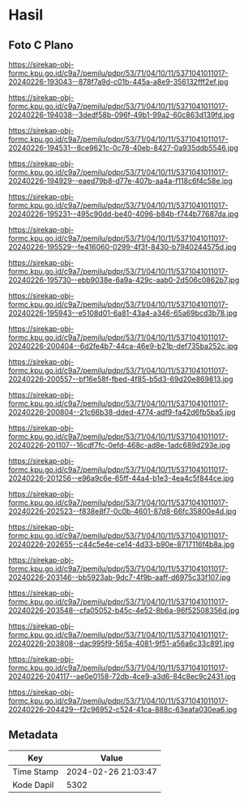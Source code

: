 # Hasil

## Foto C Plano

https://sirekap-obj-formc.kpu.go.id/c9a7/pemilu/pdpr/53/71/04/10/11/5371041011017-20240226-193043--878f7a9d-c01b-445a-a8e9-356132fff2ef.jpg

https://sirekap-obj-formc.kpu.go.id/c9a7/pemilu/pdpr/53/71/04/10/11/5371041011017-20240226-194038--3dedf58b-096f-49b1-99a2-60c863d139fd.jpg

https://sirekap-obj-formc.kpu.go.id/c9a7/pemilu/pdpr/53/71/04/10/11/5371041011017-20240226-194531--8ce9621c-0c78-40eb-8427-0a935ddb5546.jpg

https://sirekap-obj-formc.kpu.go.id/c9a7/pemilu/pdpr/53/71/04/10/11/5371041011017-20240226-194929--eaed79b8-d77e-407b-aa4a-f118c6f4c58e.jpg

https://sirekap-obj-formc.kpu.go.id/c9a7/pemilu/pdpr/53/71/04/10/11/5371041011017-20240226-195231--495c90dd-be40-4096-b84b-f744b77687da.jpg

https://sirekap-obj-formc.kpu.go.id/c9a7/pemilu/pdpr/53/71/04/10/11/5371041011017-20240226-195529--fe416060-0299-4f3f-8430-b7940244575d.jpg

https://sirekap-obj-formc.kpu.go.id/c9a7/pemilu/pdpr/53/71/04/10/11/5371041011017-20240226-195730--ebb9038e-6a9a-429c-aab0-2d506c0862b7.jpg

https://sirekap-obj-formc.kpu.go.id/c9a7/pemilu/pdpr/53/71/04/10/11/5371041011017-20240226-195943--e5108d01-6a81-43a4-a346-65a69bcd3b78.jpg

https://sirekap-obj-formc.kpu.go.id/c9a7/pemilu/pdpr/53/71/04/10/11/5371041011017-20240226-200404--6d2fe4b7-44ca-46e9-b21b-def735ba252c.jpg

https://sirekap-obj-formc.kpu.go.id/c9a7/pemilu/pdpr/53/71/04/10/11/5371041011017-20240226-200557--bf16e58f-fbed-4f85-b5d3-69d20e869813.jpg

https://sirekap-obj-formc.kpu.go.id/c9a7/pemilu/pdpr/53/71/04/10/11/5371041011017-20240226-200804--21c66b38-dded-4774-adf9-fa42d6fb5ba5.jpg

https://sirekap-obj-formc.kpu.go.id/c9a7/pemilu/pdpr/53/71/04/10/11/5371041011017-20240226-201107--16cdf7fc-0efd-468c-ad8e-1adc689d293e.jpg

https://sirekap-obj-formc.kpu.go.id/c9a7/pemilu/pdpr/53/71/04/10/11/5371041011017-20240226-201256--e96a9c6e-65ff-44a4-b1e3-4ea4c5f844ce.jpg

https://sirekap-obj-formc.kpu.go.id/c9a7/pemilu/pdpr/53/71/04/10/11/5371041011017-20240226-202523--f838e8f7-0c0b-4601-87d8-66fc35800e4d.jpg

https://sirekap-obj-formc.kpu.go.id/c9a7/pemilu/pdpr/53/71/04/10/11/5371041011017-20240226-202655--c44c5e4e-ce14-4d33-b90e-8717116f4b8a.jpg

https://sirekap-obj-formc.kpu.go.id/c9a7/pemilu/pdpr/53/71/04/10/11/5371041011017-20240226-203146--bb5923ab-9dc7-4f9b-aaff-d6975c33f107.jpg

https://sirekap-obj-formc.kpu.go.id/c9a7/pemilu/pdpr/53/71/04/10/11/5371041011017-20240226-203548--cfa05052-b45c-4e52-8b6a-96f52508356d.jpg

https://sirekap-obj-formc.kpu.go.id/c9a7/pemilu/pdpr/53/71/04/10/11/5371041011017-20240226-203808--dac995f9-565a-4081-9f51-a56a6c33c891.jpg

https://sirekap-obj-formc.kpu.go.id/c9a7/pemilu/pdpr/53/71/04/10/11/5371041011017-20240226-204117--ae0e0158-72db-4ce9-a3d6-84c8ec9c2431.jpg

https://sirekap-obj-formc.kpu.go.id/c9a7/pemilu/pdpr/53/71/04/10/11/5371041011017-20240226-204429--f2c96952-c524-41ca-888c-63eafa030ea6.jpg


## Metadata

| Key        | Value               |
| ---------- | ------------------- |
| Time Stamp | 2024-02-26 21:03:47 |
| Kode Dapil | 5302                |



